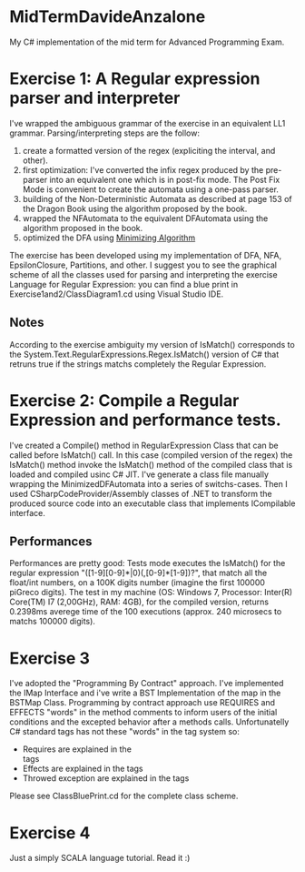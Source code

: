 MidTermDavideAnzalone
=====================
My C# implementation of the mid term for Advanced Programming Exam.

# Exercise 1: A Regular expression parser and interpreter
I've wrapped the ambiguous grammar of the exercise in an equivalent LL1 grammar.
Parsing/interpreting steps are the follow:

1.  create a formatted version of the regex (expliciting the interval, and other).
2.  first optimization: I've converted the infix regex produced by the pre-parser into an equivalent one which is in post-fix mode. The Post Fix Mode is convenient to create the automata using a one-pass parser.
3.  building of the Non-Deterministic Automata as described at page 153 of the Dragon Book using the algorithm proposed by the book.
4.  wrapped the NFAutomata to the equivalent DFAutomata using the algorithm proposed in the book.
5.  optimized the DFA using [Minimizing Algorithm](http://www.cs.engr.uky.edu/~lewis/essays/compilers/min-fa.html)

The exercise has been developed using my implementation of DFA, NFA, EpsilonClosure,
Partitions, and other.
I suggest you to see the graphical scheme of all the classes used for parsing and interpreting the exercise Language for Regular Expression: you can find a blue print in Exercise1and2/ClassDiagram1.cd using Visual Studio IDE.

## Notes
According to the exercise ambiguity my version of IsMatch() corresponds to the System.Text.RegularExpressions.Regex.IsMatch() version of C# that retruns true if the strings matchs completely the Regular Expression.

# Exercise 2: Compile a Regular Expression and performance tests.
I've created a Compile() method in RegularExpression Class that can be called before IsMatch() call.
In this case (compiled version of the regex) the IsMatch() method invoke the IsMatch() method of the compiled class that is loaded and compiled usinc C# JIT.
I've generate a class file manually wrapping the MinimizedDFAutomata into a series of switchs-cases.
Then I used CSharpCodeProvider/Assembly classes of .NET to transform the produced source code into an executable class that implements ICompilable interface.

## Performances
Performances are pretty good: Tests mode executes the IsMatch() for the regular expression "(\[1-9\]\[0-9\]\*|0)(,\[0-9\]\*\[1-9\])?", that match all the float/int numbers, on a 100K digits number (imagine the first 100000 piGreco digits).
The test in my machine (OS: Windows 7, Processor: Inter(R) Core(TM) I7 (2,00GHz), RAM: 4GB), for the compiled version, returns 0.2398ms averege time of the 100 executions (approx. 240 microsecs to matchs 100000 digits).

# Exercise 3
I've adopted the "Programming By Contract" approach. I've implemented the IMap Interface and i've write a BST Implementation of the map in the BSTMap Class.
Programming by contract approach use REQUIRES and EFFECTS "words" in the method comments to inform users of the initial conditions and the excepted behavior after a methods calls.
Unfortunatelly C# standard tags has not these "words" in the tag system so:

* Requires are explained in the <summary> tags
* Effects are explained in the <return> tags
* Throwed exception are explained in the <exception> tags

Please see ClassBluePrint.cd for the complete class scheme.

# Exercise 4
Just a simply SCALA language tutorial. Read it :)
